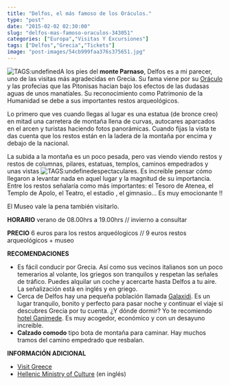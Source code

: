 ```yaml
---
title: "Delfos, el más famoso de los Oráculos."
type: "post"
date: "2015-02-02 02:30:00"
slug: "delfos-mas-famoso-oraculos-343051"
categories: ["Europa","Visitas Y Excursiones"]
tags: ["Delfos","Grecia","Tickets"]
image: "post-images/54cb999faa376s375651.jpg"
---
```


 ![ TAGS:undefined](post-images/54cb999faa376s375651.jpg "Tolos del santuario de Atenea Pronoia (Fuente: Grecia antigua. El alba de Occidente. Furio Durando, Folio, 1.997)")A los pies del **monte Parnaso**, Delfos es a mi parecer, uno de las visitas más agradecidas en Grecia. Su fama viene por su [Oráculo](http://es.wikipedia.org/wiki/Or%C3%A1culo_de_Delfos) y las profecias que las Pitonisas hacian bajo los efectos de las dudasas aguas de unos manatiales. Su reconocimiento como Patrimonio de la Humanidad se debe a sus importantes restos arqueológicos.

   
 Lo primero que ves cuando llegas al lugar es una estatua (de bronce creo) en mitad una carretera de montaña llena de curvas, autocares aparcados en el arcen y turistas haciendo fotos panorámicas. Cuando fijas la vista te das cuenta que los restos están en la ladera de la montaña por encima y debajo de la nacional.

 La subida a la montaña es un poco pesada, pero vas viendo viendo restos y restos de columnas, pilares, estatuas, templos, caminos empedrados y unas vistas ![ TAGS:undefined](post-images/343051-194583.jpg "delfos by missviajes")espectaculares. Es increible pensar cómo llegaron a levantar nada en aquel lugar y la magnitud de su importancia. Entre los restos señalaría como más importantes: el Tesoro de Atenea, el Templo de Apolo, el Teatro, el estadio , el gimnasio... Es muy emocionante !!

 El Museo vale la pena también visitarlo.

 **HORARIO**  verano de 08.00hrs a 19.00hrs // invierno a consultar

 **PRECIO** 6 euros para los restos arqueólogicos // 9 euros restos arqueológicos + museo

 **RECOMENDACIONES**

- Es fácil conducir por Grecia. Así como sus vecinos italianos son un poco temerarios al volante, los griegos son tranquilos y respetan las señales de tráfico. Puedes alquilar un coche y acercarte hasta Delfos a tu aire. La señalización está en inglés y en griego.
- Cerca de Delfos hay una pequeña población llamada [Galaxidi](http://www.galaxidigreece.com/). Es un lugar tranquilo, bonito y perfecto para pasar noche y continuar el viaje si descubres Grecia por tu cuenta. ¿Y dónde dormir? Yo te recomiendo [hotel Ganimede](http://www.ganimede.gr/). Es muy acogedor, económico y con un desayuno increible.
- **Calzado comodo** tipo bota de montaña para caminar. Hay muchos tramos del camino empedrado que resbalan.

 **INFORMACIÓN ADICIONAL**

- [ Visit Greece](http://www.visitgreece.gr/results.php?langID=6&search=arina)
- [Hellenic Ministry of Culture](http://odysseus.culture.gr/h/3/eh351.jsp?obj_id=2507) (en inglés)